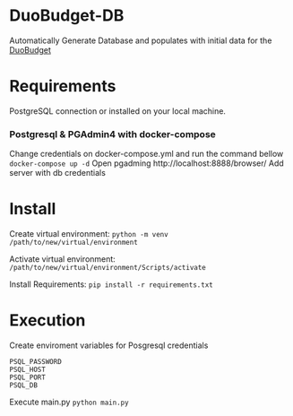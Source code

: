 # DuoBudget-DB
Automatically Generate Database and populates with initial data for the [DuoBudget](https://github.com/Nozeren/DuoBudget)

# Requirements
PostgreSQL connection or installed on your local machine.
### Postgresql & PGAdmin4 with docker-compose
Change credentials on docker-compose.yml and run the command bellow
`docker-compose up -d`
Open pgadming http://localhost:8888/browser/
Add server with db credentials

# Install
Create virtual environment:
`python -m venv /path/to/new/virtual/environment`

Activate virtual environment:
`/path/to/new/virtual/environment/Scripts/activate`

Install Requirements:
`pip install -r requirements.txt`

# Execution
Create enviroment variables for Posgresql credentials
```PSQL_USER
PSQL_PASSWORD
PSQL_HOST
PSQL_PORT 
PSQL_DB
```

Execute main.py
`python main.py`
